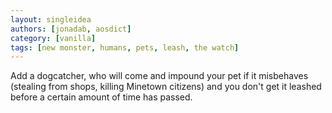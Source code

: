 ```yaml
---
layout: singleidea
authors: [jonadab, aosdict]
category: [vanilla]
tags: [new monster, humans, pets, leash, the watch]
---
```

Add a dogcatcher, who will come and impound your pet if it misbehaves (stealing from shops, killing Minetown citizens) and you don't get it leashed before a certain amount of time has passed.
